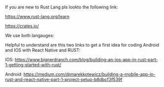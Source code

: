 If you are new to Rust Lang  pls lookto the following link:

https://www.rust-lang.org/learn



https://crates.io/

We use both langauges:

Helpful to understand are this two links to get a first idea for coding Android and IOS with React Native and RUST:

IOS:
https://www.bignerdranch.com/blog/building-an-ios-app-in-rust-part-1-getting-started-with-rust/

Android:
https://medium.com/@marekkotewicz/building-a-mobile-app-in-rust-and-react-native-part-1-project-setup-b8dbcf3f539f
